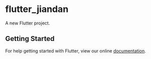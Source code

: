 # flutter_jiandan

A new Flutter project.

## Getting Started

For help getting started with Flutter, view our online
[documentation](https://flutter.io/).

